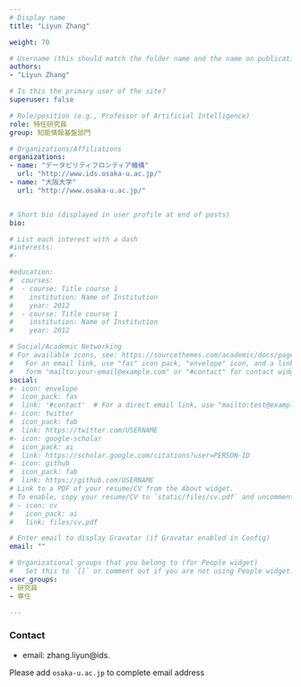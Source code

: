 ```yaml
---
# Display name
title: "Liyun Zhang"

weight: 70

# Username (this should match the folder name and the name on publications)
authors:
- "Liyun Zhang"

# Is this the primary user of the site?
superuser: false

# Role/position (e.g., Professor of Artificial Intelligence)
role: 特任研究員
group: 知能情報基盤部門

# Organizations/Affiliations
organizations:
- name: "データビリティフロンティア機構"
  url: "http://www.ids.osaka-u.ac.jp/"
- name: "大阪大学"
  url: "http://www.osaka-u.ac.jp/"


# Short bio (displayed in user profile at end of posts)
bio: 

# List each interest with a dash
#interests:
#- 

#education:
#  courses:
#  - course: Title course 1
#    institution: Name of Institution
#    year: 2012
#  - course: Title course 1
#    institution: Name of Institution
#    year: 2012

# Social/Academic Networking
# For available icons, see: https://sourcethemes.com/academic/docs/page-builder/#icons
#   For an email link, use "fas" icon pack, "envelope" icon, and a link in the
#   form "mailto:your-email@example.com" or "#contact" for contact widget.
social:
#- icon: envelope
#  icon_pack: fas
#  link: '#contact'  # For a direct email link, use "mailto:test@example.org".
#- icon: twitter
#  icon_pack: fab
#  link: https://twitter.com/USERNAME
#- icon: google-scholar
#  icon_pack: ai
#  link: https://scholar.google.com/citations?user=PERSON-ID
#- icon: github
#  icon_pack: fab
#  link: https://github.com/USERNAME
# Link to a PDF of your resume/CV from the About widget.
# To enable, copy your resume/CV to `static/files/cv.pdf` and uncomment the lines below.
# - icon: cv
#   icon_pack: ai
#   link: files/cv.pdf

# Enter email to display Gravatar (if Gravatar enabled in Config)
email: ""

# Organizational groups that you belong to (for People widget)
#   Set this to `[]` or comment out if you are not using People widget.
user_groups:
- 研究員
- 専任

---
```

### Contact
- email: zhang.liyun@ids.


Please add `osaka-u.ac.jp` to complete email address